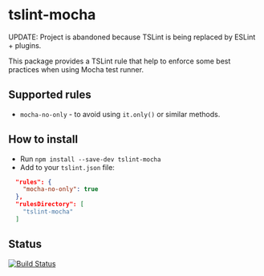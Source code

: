 # tslint-mocha

UPDATE: Project is abandoned because TSLint is being replaced by ESLint + plugins.

This package provides a TSLint rule that help to enforce some best practices when using Mocha test runner.

## Supported rules

* `mocha-no-only` - to avoid using `it.only()` or similar methods.

## How to install

* Run `npm install --save-dev tslint-mocha`
* Add to your `tslint.json` file:

```json
  "rules": {
    "mocha-no-only": true
  },
  "rulesDirectory": [
    "tslint-mocha"
  ]
```

## Status

[![Build Status](https://travis-ci.org/Litee/tslint-mocha.png)](https://travis-ci.org/Litee/tslint-mocha)
